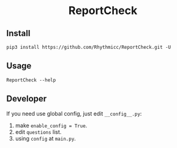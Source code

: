 <h1 style="text-align: center"> ReportCheck </h1>

## Install

```shell
pip3 install https://github.com/Rhythmicc/ReportCheck.git -U
```

## Usage

```shell
ReportCheck --help
```

## Developer

If you need use global config, just edit `__config__.py`:

1. make `enable_config = True`.
2. edit `questions` list.
3. using `config` at `main.py`.
